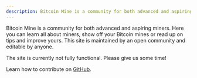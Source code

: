 ```yaml
---
description: Bitcoin Mine is a community for both advanced and aspiring miners.
---
```


Bitcoin Mine is a community for both advanced and aspiring miners. Here you can learn all about miners, show off your Bitcoin mines or read up on tips and improve yours. This site is maintained by an open community and editable by anyone.

The site is currently not fully functional. Please give us some time!

Learn how to contribute on [GitHub](https://github.com/sunnankar/bitcoinmine).
